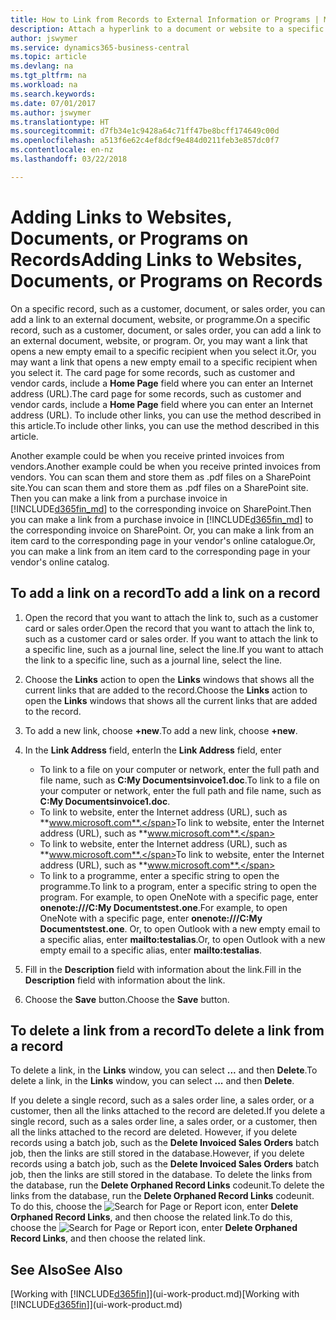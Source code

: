 ```yaml
---
title: How to Link from Records to External Information or Programs | Microsoft Docs
description: Attach a hyperlink to a document or website to a specific record, such as a customer or document.
author: jswymer
ms.service: dynamics365-business-central
ms.topic: article
ms.devlang: na
ms.tgt_pltfrm: na
ms.workload: na
ms.search.keywords: 
ms.date: 07/01/2017
ms.author: jswymer
ms.translationtype: HT
ms.sourcegitcommit: d7fb34e1c9428a64c71ff47be8bcff174649c00d
ms.openlocfilehash: a513f6e62c4ef8dcf9e484d0211feb3e857dc0f7
ms.contentlocale: en-nz
ms.lasthandoff: 03/22/2018

---
```

# <a name="adding-links-to-websites-documents-or-programs-on-records"></a><span data-ttu-id="60a7c-103">Adding Links to Websites, Documents, or Programs on Records</span><span class="sxs-lookup"><span data-stu-id="60a7c-103">Adding Links to Websites, Documents, or Programs on Records</span></span>
<span data-ttu-id="60a7c-104">On a specific record, such as a customer, document, or sales order, you can add a link to an external document, website, or programme.</span><span class="sxs-lookup"><span data-stu-id="60a7c-104">On a specific record, such as a customer, document, or sales order, you can add a link to an external document, website, or program.</span></span> <span data-ttu-id="60a7c-105">Or, you may want a link that opens a new empty email to a specific recipient when you select it.</span><span class="sxs-lookup"><span data-stu-id="60a7c-105">Or, you may want a link that opens a new empty email to a specific recipient when you select it.</span></span> <span data-ttu-id="60a7c-106">The card page for some records, such as customer and vendor cards, include a **Home Page** field where you can enter an Internet address (URL).</span><span class="sxs-lookup"><span data-stu-id="60a7c-106">The card page for some records, such as customer and vendor cards, include a **Home Page** field where you can enter an Internet address (URL).</span></span> <span data-ttu-id="60a7c-107">To include other links, you can use the method described in this article.</span><span class="sxs-lookup"><span data-stu-id="60a7c-107">To include other links, you can use the method described in this article.</span></span>

<span data-ttu-id="60a7c-108">Another example could be when you receive printed invoices from vendors.</span><span class="sxs-lookup"><span data-stu-id="60a7c-108">Another example could be when you receive printed invoices from vendors.</span></span> <span data-ttu-id="60a7c-109">You can scan them and store them as .pdf files on a SharePoint site.</span><span class="sxs-lookup"><span data-stu-id="60a7c-109">You can scan them and store them as .pdf files on a SharePoint site.</span></span> <span data-ttu-id="60a7c-110">Then you can make a link from a purchase invoice in [!INCLUDE[d365fin_md](includes/d365fin_md.md)] to the corresponding invoice on  SharePoint.</span><span class="sxs-lookup"><span data-stu-id="60a7c-110">Then you can make a link from a purchase invoice in [!INCLUDE[d365fin_md](includes/d365fin_md.md)] to the corresponding invoice on  SharePoint.</span></span> <span data-ttu-id="60a7c-111">Or, you can make a link from an item card to the corresponding page in your vendor's online catalogue.</span><span class="sxs-lookup"><span data-stu-id="60a7c-111">Or, you can make a link from an item card to the corresponding page in your vendor's online catalog.</span></span>

## <a name="to-add-a-link-on-a-record"></a><span data-ttu-id="60a7c-112">To add a link on a record</span><span class="sxs-lookup"><span data-stu-id="60a7c-112">To add a link on a record</span></span>   

1.  <span data-ttu-id="60a7c-113">Open the record that you want to attach the link to, such as a customer card or sales order.</span><span class="sxs-lookup"><span data-stu-id="60a7c-113">Open the record that you want to attach the link to, such as a customer card or sales order.</span></span> <span data-ttu-id="60a7c-114">If you want to attach the link to a specific line, such as a journal line, select the line.</span><span class="sxs-lookup"><span data-stu-id="60a7c-114">If you want to attach the link to a specific line, such as a journal line, select the line.</span></span>  

2.  <span data-ttu-id="60a7c-115">Choose the **Links** action to open the **Links** windows that shows all the current links that are added to the record.</span><span class="sxs-lookup"><span data-stu-id="60a7c-115">Choose the **Links** action to open the **Links** windows that shows all the current links that are added to the record.</span></span>

3. <span data-ttu-id="60a7c-116">To add a new link, choose **+new**.</span><span class="sxs-lookup"><span data-stu-id="60a7c-116">To add a new link, choose **+new**.</span></span>

4.  <span data-ttu-id="60a7c-117">In the **Link Address** field, enter</span><span class="sxs-lookup"><span data-stu-id="60a7c-117">In the **Link Address** field, enter</span></span>

    -   <span data-ttu-id="60a7c-118">To link to a file on your computer or network, enter the full path and file name, such as  **C:My Documentsinvoice1.doc**.</span><span class="sxs-lookup"><span data-stu-id="60a7c-118">To link to a file on your computer or network, enter the full path and file name, such as  **C:My Documentsinvoice1.doc**.</span></span>
    -   <span data-ttu-id="60a7c-119">To link to website, enter the Internet address (URL), such as **www.microsoft.com**.</span><span class="sxs-lookup"><span data-stu-id="60a7c-119">To link to website, enter the Internet address (URL), such as **www.microsoft.com**.</span></span>
    -   <span data-ttu-id="60a7c-120">To link to website, enter the Internet address (URL), such as **www.microsoft.com**.</span><span class="sxs-lookup"><span data-stu-id="60a7c-120">To link to website, enter the Internet address (URL), such as **www.microsoft.com**.</span></span>
    -   <span data-ttu-id="60a7c-121">To link to a programme, enter a specific string to open the programme.</span><span class="sxs-lookup"><span data-stu-id="60a7c-121">To link to a program, enter a specific string to open the program.</span></span> <span data-ttu-id="60a7c-122">For example, to open OneNote with a specific page, enter **onenote:///C:My Documentstest.one**.</span><span class="sxs-lookup"><span data-stu-id="60a7c-122">For example, to open OneNote with a specific page, enter **onenote:///C:My Documentstest.one**.</span></span> <span data-ttu-id="60a7c-123">Or, to open Outlook with a new empty email to a specific alias, enter **mailto:testalias**.</span><span class="sxs-lookup"><span data-stu-id="60a7c-123">Or, to open Outlook with a new empty email to a specific alias, enter **mailto:testalias**.</span></span>  

5.  <span data-ttu-id="60a7c-124">Fill in the **Description** field with information about the link.</span><span class="sxs-lookup"><span data-stu-id="60a7c-124">Fill in the **Description** field with information about the link.</span></span>  

6.  <span data-ttu-id="60a7c-125">Choose the **Save** button.</span><span class="sxs-lookup"><span data-stu-id="60a7c-125">Choose the **Save** button.</span></span>  

## <a name="to-delete-a-link-from-a-record"></a><span data-ttu-id="60a7c-126">To delete a link from a record</span><span class="sxs-lookup"><span data-stu-id="60a7c-126">To delete a link from a record</span></span>  

<span data-ttu-id="60a7c-127">To delete a link, in the **Links** window, you can select **...** and then **Delete**.</span><span class="sxs-lookup"><span data-stu-id="60a7c-127">To delete a link, in the **Links** window, you can select **...** and then **Delete**.</span></span>

<span data-ttu-id="60a7c-128">If you delete a single record, such as a sales order line, a sales order, or a customer, then all the links attached to the record are deleted.</span><span class="sxs-lookup"><span data-stu-id="60a7c-128">If you delete a single record, such as a sales order line, a sales order, or a customer, then all the links attached to the record are deleted.</span></span> <span data-ttu-id="60a7c-129">However, if you delete records using a batch job, such as the **Delete Invoiced Sales Orders** batch job, then the links are still stored in the database.</span><span class="sxs-lookup"><span data-stu-id="60a7c-129">However, if you delete records using a batch job, such as the **Delete Invoiced Sales Orders** batch job, then the links are still stored in the database.</span></span> <span data-ttu-id="60a7c-130">To delete the links from the database, run the **Delete Orphaned Record Links** codeunit.</span><span class="sxs-lookup"><span data-stu-id="60a7c-130">To delete the links from the database, run the **Delete Orphaned Record Links** codeunit.</span></span> <span data-ttu-id="60a7c-131">To do this, choose the ![Search for Page or Report](media/ui-search/search_small.png "Search for Page or Report icon") icon, enter **Delete Orphaned Record Links**, and then choose the related link.</span><span class="sxs-lookup"><span data-stu-id="60a7c-131">To do this, choose the ![Search for Page or Report](media/ui-search/search_small.png "Search for Page or Report icon") icon, enter **Delete Orphaned Record Links**, and then choose the related link.</span></span>   

<!-- ### To run delete orphaned record links  

1.  Choose the ![Search for Page or Report](media/ui-search/search_small.png "Search for Page or Report icon") icon, enter **Data Deletion**, and then choose the related link.  

2.  On the **Data Deletion** page, choose **Tasks**, and then choose **Delete Orphaned Record Links**.  -->

## <a name="see-also"></a><span data-ttu-id="60a7c-132">See Also</span><span class="sxs-lookup"><span data-stu-id="60a7c-132">See Also</span></span>  
<span data-ttu-id="60a7c-133">[Working with [!INCLUDE[d365fin](includes/d365fin_md.md)]](ui-work-product.md)</span><span class="sxs-lookup"><span data-stu-id="60a7c-133">[Working with [!INCLUDE[d365fin](includes/d365fin_md.md)]](ui-work-product.md)</span></span>  

